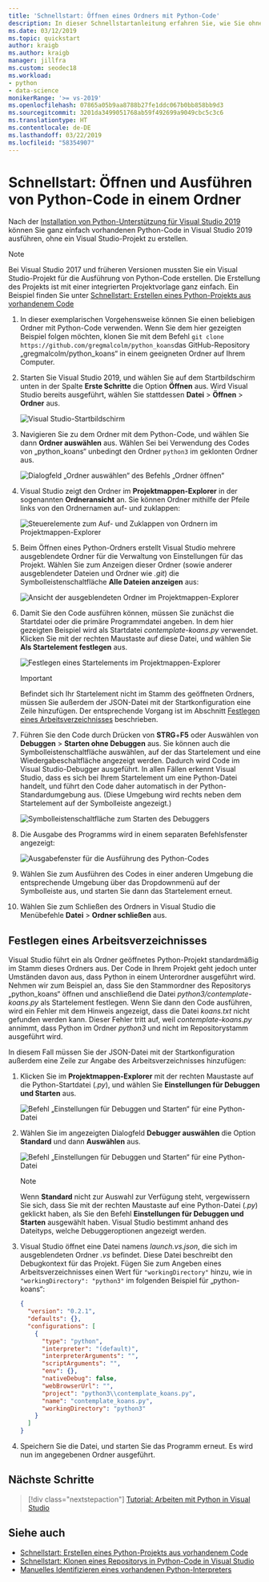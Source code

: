 ```yaml
---
title: 'Schnellstart: Öffnen eines Ordners mit Python-Code'
description: In dieser Schnellstartanleitung erfahren Sie, wie Sie ohne ein Visual Studio-Projekt einen Ordner mit Python-Code öffnen und den Code ausführen (nur Visual Studio 2019).
ms.date: 03/12/2019
ms.topic: quickstart
author: kraigb
ms.author: kraigb
manager: jillfra
ms.custom: seodec18
ms.workload:
- python
- data-science
monikerRange: '>= vs-2019'
ms.openlocfilehash: 07865a05b9aa8788b27fe1ddc067b0bb858bb9d3
ms.sourcegitcommit: 3201da3499051768ab59f492699a9049cbc5c3c6
ms.translationtype: HT
ms.contentlocale: de-DE
ms.lasthandoff: 03/22/2019
ms.locfileid: "58354907"
---
```

# <a name="quickstart-open-and-run-python-code-in-a-folder"></a>Schnellstart: Öffnen und Ausführen von Python-Code in einem Ordner

Nach der [Installation von Python-Unterstützung für Visual Studio 2019](installing-python-support-in-visual-studio.md) können Sie ganz einfach vorhandenen Python-Code in Visual Studio 2019 ausführen, ohne ein Visual Studio-Projekt zu erstellen.

> [!Note]
> Bei Visual Studio 2017 und früheren Versionen mussten Sie ein Visual Studio-Projekt für die Ausführung von Python-Code erstellen. Die Erstellung des Projekts ist mit einer integrierten Projektvorlage ganz einfach. Ein Beispiel finden Sie unter [Schnellstart: Erstellen eines Python-Projekts aus vorhandenem Code](quickstart-01-python-in-visual-studio-project-from-existing-code.md)

1. In dieser exemplarischen Vorgehensweise können Sie einen beliebigen Ordner mit Python-Code verwenden. Wenn Sie dem hier gezeigten Beispiel folgen möchten, klonen Sie mit dem Befehl `git clone https://github.com/gregmalcolm/python_koans`das GitHub-Repository „gregmalcolm/python_koans“ in einem geeigneten Ordner auf Ihrem Computer.

1. Starten Sie Visual Studio 2019, und wählen Sie auf dem Startbildschirm unten in der Spalte **Erste Schritte** die Option **Öffnen** aus. Wird Visual Studio bereits ausgeführt, wählen Sie stattdessen **Datei** > **Öffnen** > **Ordner** aus.

    ![Visual Studio-Startbildschirm](media/quickstart-open-folder/01-open-local-folder.png)

1. Navigieren Sie zu dem Ordner mit dem Python-Code, und wählen Sie dann **Ordner auswählen** aus. Wählen Sei bei Verwendung des Codes von „python_koans“ unbedingt den Ordner `python3` im geklonten Ordner aus.

    ![Dialogfeld „Ordner auswählen“ des Befehls „Ordner öffnen“](media/quickstart-open-folder/02-select-folder.png)

1. Visual Studio zeigt den Ordner im **Projektmappen-Explorer** in der sogenannten **Ordneransicht** an. Sie können Ordner mithilfe der Pfeile links von den Ordnernamen auf- und zuklappen:

    ![Steuerelemente zum Auf- und Zuklappen von Ordnern im Projektmappen-Explorer](media/quickstart-open-folder/03-expand-collapse-folders.png)

1. Beim Öffnen eines Python-Ordners erstellt Visual Studio mehrere ausgeblendete Ordner für die Verwaltung von Einstellungen für das Projekt. Wählen Sie zum Anzeigen dieser Ordner (sowie anderer ausgeblendeter Dateien und Ordner wie *.git*) die Symbolleistenschaltfläche **Alle Dateien anzeigen** aus:

    ![Ansicht der ausgeblendeten Ordner im Projektmappen-Explorer](media/quickstart-open-folder/05-view-hidden-folders.png)

1. Damit Sie den Code ausführen können, müssen Sie zunächst die Startdatei oder die primäre Programmdatei angeben. In dem hier gezeigten Beispiel wird als Startdatei *contemplate-koans.py* verwendet. Klicken Sie mit der rechten Maustaste auf diese Datei, und wählen Sie **Als Startelement festlegen** aus.

    ![Festlegen eines Startelements im Projektmappen-Explorer](media/quickstart-open-folder/06-set-as-startup-item-command.png)

    > [!Important]
    > Befindet sich Ihr Startelement nicht im Stamm des geöffneten Ordners, müssen Sie außerdem der JSON-Datei mit der Startkonfiguration eine Zeile hinzufügen. Der entsprechende Vorgang ist im Abschnitt [Festlegen eines Arbeitsverzeichnisses](#set-a-working-directory) beschrieben.

1. Führen Sie den Code durch Drücken von **STRG**+**F5** oder Auswählen von **Debuggen** > **Starten ohne Debuggen** aus. Sie können auch die Symbolleistenschaltfläche auswählen, auf der das Startelement und eine Wiedergabeschaltfläche angezeigt werden. Dadurch wird Code im Visual Studio-Debugger ausgeführt. In allen Fällen erkennt Visual Studio, dass es sich bei Ihrem Startelement um eine Python-Datei handelt, und führt den Code daher automatisch in der Python-Standardumgebung aus. (Diese Umgebung wird rechts neben dem Startelement auf der Symbolleiste angezeigt.)

    ![Symbolleistenschaltfläche zum Starten des Debuggers](media/quickstart-open-folder/07-start-debug-toolbar.png)

1. Die Ausgabe des Programms wird in einem separaten Befehlsfenster angezeigt:

    ![Ausgabefenster für die Ausführung des Python-Codes](media/quickstart-open-folder/08-result-window.png)

1. Wählen Sie zum Ausführen des Codes in einer anderen Umgebung die entsprechende Umgebung über das Dropdownmenü auf der Symbolleiste aus, und starten Sie dann das Startelement erneut.

1. Wählen Sie zum Schließen des Ordners in Visual Studio die Menübefehle **Datei** > **Ordner schließen** aus.

## <a name="set-a-working-directory"></a>Festlegen eines Arbeitsverzeichnisses

Visual Studio führt ein als Ordner geöffnetes Python-Projekt standardmäßig im Stamm dieses Ordners aus. Der Code in Ihrem Projekt geht jedoch unter Umständen davon aus, dass Python in einem Unterordner ausgeführt wird. Nehmen wir zum Beispiel an, dass Sie den Stammordner des Repositorys „python_koans“ öffnen und anschließend die Datei *python3/contemplate-koans.py* als Startelement festlegen. Wenn Sie dann den Code ausführen, wird ein Fehler mit dem Hinweis angezeigt, dass die Datei *koans.txt* nicht gefunden werden kann. Dieser Fehler tritt auf, weil *contemplate-koans.py* annimmt, dass Python im Ordner *python3* und nicht im Repositorystamm ausgeführt wird.

In diesem Fall müssen Sie der JSON-Datei mit der Startkonfiguration außerdem eine Zeile zur Angabe des Arbeitsverzeichnisses hinzufügen:

1. Klicken Sie im **Projektmappen-Explorer** mit der rechten Maustaste auf die Python-Startdatei (*.py*), und wählen Sie **Einstellungen für Debuggen und Starten** aus.

    ![Befehl „Einstellungen für Debuggen und Starten“ für eine Python-Datei](media/quickstart-open-folder/09-debug-launch-settings-menu-command.png)

1. Wählen Sie im angezeigten Dialogfeld **Debugger auswählen** die Option **Standard** und dann **Auswählen** aus.

    ![Befehl „Einstellungen für Debuggen und Starten“ für eine Python-Datei](media/quickstart-open-folder/10-select-debugger.png)

    > [!Note]
    > Wenn **Standard** nicht zur Auswahl zur Verfügung steht, vergewissern Sie sich, dass Sie mit der rechten Maustaste auf eine Python-Datei (*.py*) geklickt haben, als Sie den Befehl **Einstellungen für Debuggen und Starten** ausgewählt haben. Visual Studio bestimmt anhand des Dateityps, welche Debuggeroptionen angezeigt werden.

1. Visual Studio öffnet eine Datei namens *launch.vs.json*, die sich im ausgeblendeten Ordner *.vs* befindet. Diese Datei beschreibt den Debugkontext für das Projekt. Fügen Sie zum Angeben eines Arbeitsverzeichnisses einen Wert für `"workingDirectory"` hinzu, wie in `"workingDirectory": "python3"` im folgenden Beispiel für „python-koans“:

    ```json
    {
      "version": "0.2.1",
      "defaults": {},
      "configurations": [
        {
          "type": "python",
          "interpreter": "(default)",
          "interpreterArguments": "",
          "scriptArguments": "",
          "env": {},
          "nativeDebug": false,
          "webBrowserUrl": "",
          "project": "python3\\contemplate_koans.py",
          "name": "contemplate_koans.py",
          "workingDirectory": "python3"
        }
      ]
    }
    ```

1. Speichern Sie die Datei, und starten Sie das Programm erneut. Es wird nun im angegebenen Ordner ausgeführt.

## <a name="next-steps"></a>Nächste Schritte

> [!div class="nextstepaction"]
> [Tutorial: Arbeiten mit Python in Visual Studio](tutorial-working-with-python-in-visual-studio-step-01-create-project.md)

## <a name="see-also"></a>Siehe auch

- [Schnellstart: Erstellen eines Python-Projekts aus vorhandenem Code](quickstart-01-python-in-visual-studio-project-from-existing-code.md)
- [Schnellstart: Klonen eines Repositorys in Python-Code in Visual Studio](quickstart-03-python-in-visual-studio-project-from-repository.md)
- [Manuelles Identifizieren eines vorhandenen Python-Interpreters](managing-python-environments-in-visual-studio.md#manually-identify-an-existing-environment)

